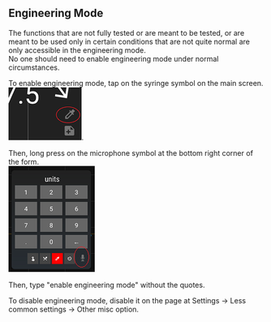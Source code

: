 ## Engineering Mode  

The functions that are not fully tested or are meant to be tested, or are meant to be used only in certain conditions that are not quite normal are only accessible in the engineering mode.  
No one should need to enable engineering mode under normal circumstances.  

To enable engineering mode, tap on the syringe symbol on the main screen.  
![](./docs/images/syringe-symbol.png).  

Then, long press on the microphone symbol at the bottom right corner of the form.  
![](./docs/images/treatment-menu.png)  

Then, type "enable engineering mode" without the quotes.  

To disable engineering mode, disable it on the page at Settings -> Less common settings -> Other misc option. 
